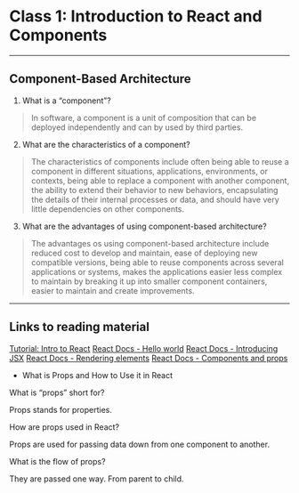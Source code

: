 # Class 1: Introduction to React and Components

-------------------------------------------------

## Component-Based Architecture

1. What is a “component”?

> In software, a component is a unit of composition that can be deployed independently and can by used by third parties.

2. What are the characteristics of a component?

> The characteristics of components include often being able to reuse a component in different situations, applications, environments, or contexts, being able to replace a component with another component, the ability to extend their behavior to new behaviors, encapsulating the details of their internal processes or data, and should have very little dependencies on other components.

3. What are the advantages of using component-based architecture?

> The advantages os using component-based architecture include reduced cost to develop and maintain, ease of deploying new compatible versions, being able to reuse components across several applications or systems, makes the applications easier less complex to maintain by breaking it up into smaller component containers, easier to maintain and create improvements.

-------------------------------------------------

## Links to reading material

[Tutorial: Intro to React](https://reactjs.org/tutorial/tutorial.html)
[React Docs - Hello world](https://reactjs.org/docs/hello-world.html)
[React Docs - Introducing JSX](https://reactjs.org/docs/introducing-jsx.html)
[React Docs - Rendering elements](https://reactjs.org/docs/rendering-elements.html)
[React Docs - Components and props](https://reactjs.org/docs/components-and-props.html)
- What is Props and How to Use it in React

What is “props” short for?

Props stands for properties.



How are props used in React?

Props are used for passing data down from one component to another.



What is the flow of props?

They are passed one way.  From parent to child.
